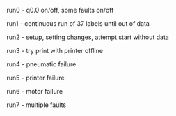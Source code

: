 run0 - q0.0 on/off, some faults on/off

run1 - continuous run of 37 labels until out of data

run2 - setup, setting changes, attempt start without data

run3 - try print with printer offline

run4 - pneumatic failure

run5 - printer failure

run6 - motor failure

run7 - multiple faults

